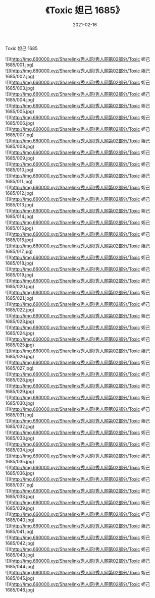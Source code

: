 ﻿---
layout: post
title:  《Toxic 妲己 1685》
date:   2021-02-16
img: http://img.660000.xyz/Sharelink/秀人网/秀人网第02部分/Toxic 妲己 1685/000.jpg
categories: [美女, 清纯, 唯美]
---

Toxic 妲己 1685

  ![](http://img.660000.xyz/Sharelink/秀人网/秀人网第02部分/Toxic 妲己 1685/001.jpg) <br> ![](http://img.660000.xyz/Sharelink/秀人网/秀人网第02部分/Toxic 妲己 1685/002.jpg) <br> ![](http://img.660000.xyz/Sharelink/秀人网/秀人网第02部分/Toxic 妲己 1685/003.jpg) <br> ![](http://img.660000.xyz/Sharelink/秀人网/秀人网第02部分/Toxic 妲己 1685/004.jpg) <br> ![](http://img.660000.xyz/Sharelink/秀人网/秀人网第02部分/Toxic 妲己 1685/005.jpg) <br> ![](http://img.660000.xyz/Sharelink/秀人网/秀人网第02部分/Toxic 妲己 1685/006.jpg) <br> ![](http://img.660000.xyz/Sharelink/秀人网/秀人网第02部分/Toxic 妲己 1685/007.jpg) <br> ![](http://img.660000.xyz/Sharelink/秀人网/秀人网第02部分/Toxic 妲己 1685/008.jpg) <br> ![](http://img.660000.xyz/Sharelink/秀人网/秀人网第02部分/Toxic 妲己 1685/009.jpg) <br> ![](http://img.660000.xyz/Sharelink/秀人网/秀人网第02部分/Toxic 妲己 1685/010.jpg) <br> ![](http://img.660000.xyz/Sharelink/秀人网/秀人网第02部分/Toxic 妲己 1685/011.jpg) <br> ![](http://img.660000.xyz/Sharelink/秀人网/秀人网第02部分/Toxic 妲己 1685/012.jpg) <br> ![](http://img.660000.xyz/Sharelink/秀人网/秀人网第02部分/Toxic 妲己 1685/013.jpg) <br> ![](http://img.660000.xyz/Sharelink/秀人网/秀人网第02部分/Toxic 妲己 1685/014.jpg) <br> ![](http://img.660000.xyz/Sharelink/秀人网/秀人网第02部分/Toxic 妲己 1685/015.jpg) <br> ![](http://img.660000.xyz/Sharelink/秀人网/秀人网第02部分/Toxic 妲己 1685/016.jpg) <br> ![](http://img.660000.xyz/Sharelink/秀人网/秀人网第02部分/Toxic 妲己 1685/017.jpg) <br> ![](http://img.660000.xyz/Sharelink/秀人网/秀人网第02部分/Toxic 妲己 1685/018.jpg) <br> ![](http://img.660000.xyz/Sharelink/秀人网/秀人网第02部分/Toxic 妲己 1685/019.jpg) <br> ![](http://img.660000.xyz/Sharelink/秀人网/秀人网第02部分/Toxic 妲己 1685/020.jpg) <br> ![](http://img.660000.xyz/Sharelink/秀人网/秀人网第02部分/Toxic 妲己 1685/021.jpg) <br> ![](http://img.660000.xyz/Sharelink/秀人网/秀人网第02部分/Toxic 妲己 1685/022.jpg) <br> ![](http://img.660000.xyz/Sharelink/秀人网/秀人网第02部分/Toxic 妲己 1685/023.jpg) <br> ![](http://img.660000.xyz/Sharelink/秀人网/秀人网第02部分/Toxic 妲己 1685/024.jpg) <br> ![](http://img.660000.xyz/Sharelink/秀人网/秀人网第02部分/Toxic 妲己 1685/025.jpg) <br> ![](http://img.660000.xyz/Sharelink/秀人网/秀人网第02部分/Toxic 妲己 1685/026.jpg) <br> ![](http://img.660000.xyz/Sharelink/秀人网/秀人网第02部分/Toxic 妲己 1685/027.jpg) <br> ![](http://img.660000.xyz/Sharelink/秀人网/秀人网第02部分/Toxic 妲己 1685/028.jpg) <br> ![](http://img.660000.xyz/Sharelink/秀人网/秀人网第02部分/Toxic 妲己 1685/029.jpg) <br> ![](http://img.660000.xyz/Sharelink/秀人网/秀人网第02部分/Toxic 妲己 1685/030.jpg) <br> ![](http://img.660000.xyz/Sharelink/秀人网/秀人网第02部分/Toxic 妲己 1685/031.jpg) <br> ![](http://img.660000.xyz/Sharelink/秀人网/秀人网第02部分/Toxic 妲己 1685/032.jpg) <br> ![](http://img.660000.xyz/Sharelink/秀人网/秀人网第02部分/Toxic 妲己 1685/033.jpg) <br> ![](http://img.660000.xyz/Sharelink/秀人网/秀人网第02部分/Toxic 妲己 1685/034.jpg) <br> ![](http://img.660000.xyz/Sharelink/秀人网/秀人网第02部分/Toxic 妲己 1685/035.jpg) <br> ![](http://img.660000.xyz/Sharelink/秀人网/秀人网第02部分/Toxic 妲己 1685/036.jpg) <br> ![](http://img.660000.xyz/Sharelink/秀人网/秀人网第02部分/Toxic 妲己 1685/037.jpg) <br> ![](http://img.660000.xyz/Sharelink/秀人网/秀人网第02部分/Toxic 妲己 1685/038.jpg) <br> ![](http://img.660000.xyz/Sharelink/秀人网/秀人网第02部分/Toxic 妲己 1685/039.jpg) <br> ![](http://img.660000.xyz/Sharelink/秀人网/秀人网第02部分/Toxic 妲己 1685/040.jpg) <br> ![](http://img.660000.xyz/Sharelink/秀人网/秀人网第02部分/Toxic 妲己 1685/041.jpg) <br> ![](http://img.660000.xyz/Sharelink/秀人网/秀人网第02部分/Toxic 妲己 1685/042.jpg) <br> ![](http://img.660000.xyz/Sharelink/秀人网/秀人网第02部分/Toxic 妲己 1685/043.jpg) <br> ![](http://img.660000.xyz/Sharelink/秀人网/秀人网第02部分/Toxic 妲己 1685/044.jpg) <br> ![](http://img.660000.xyz/Sharelink/秀人网/秀人网第02部分/Toxic 妲己 1685/045.jpg) <br> ![](http://img.660000.xyz/Sharelink/秀人网/秀人网第02部分/Toxic 妲己 1685/046.jpg) <br>
